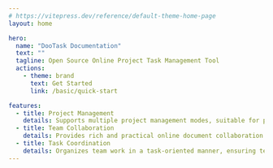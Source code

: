 ```yaml
---
# https://vitepress.dev/reference/default-theme-home-page
layout: home

hero:
  name: "DooTask Documentation"
  text: ""
  tagline: Open Source Online Project Task Management Tool
  actions:
    - theme: brand
      text: Get Started
      link: /basic/quick-start

features:
  - title: Project Management
    details: Supports multiple project management modes, suitable for projects of various scales and types, real-time project progress monitoring, and workflow optimization.
  - title: Team Collaboration
    details: Provides rich and practical online document collaboration tools to facilitate communication and collaboration between team members, improving work efficiency.
  - title: Task Coordination
    details: Organizes team work in a task-oriented manner, ensuring team collaboration efficiency and clear task division.
---
```


